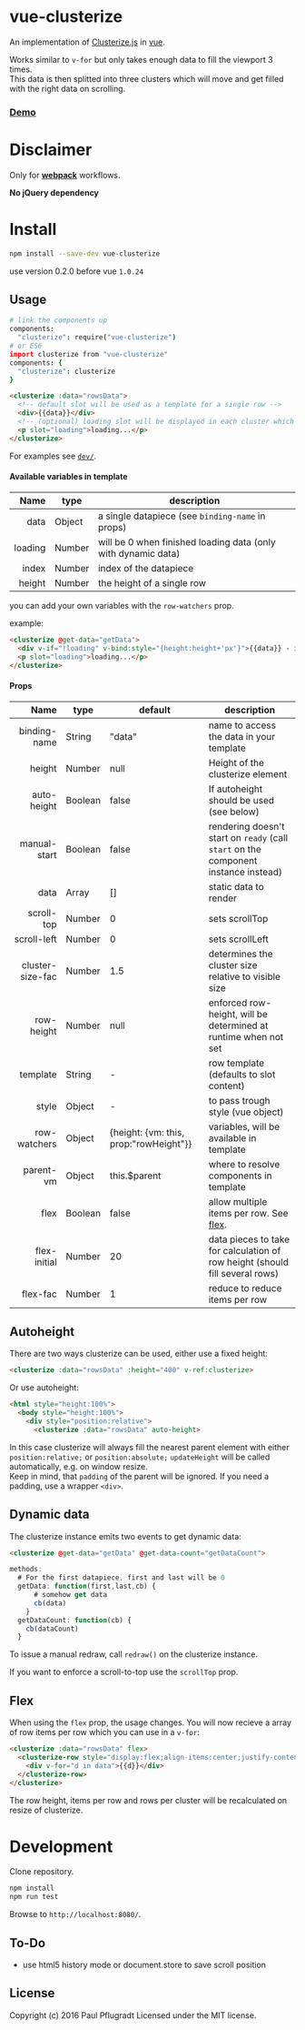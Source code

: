 # vue-clusterize

An implementation of [Clusterize.js](https://nexts.github.io/Clusterize.js/) in [vue](http://vuejs.org/).

Works similar to `v-for` but only takes enough data to fill the viewport  3 times.  
This data is then splitted into three clusters which will move and get filled with the right data on scrolling.

### [Demo](https://vue-comps.github.io/vue-clusterize/)

# Disclaimer

Only for [**webpack**](https://webpack.github.io/) workflows.

**No jQuery dependency**

# Install

```sh
npm install --save-dev vue-clusterize
```

use version 0.2.0 before vue `1.0.24`

## Usage
```coffee
# link the components up
components:
  "clusterize": require("vue-clusterize")
# or ES6
import clusterize from "vue-clusterize"
components: {
  "clusterize": clusterize
}
```
```html
<clusterize :data="rowsData">
  <!-- default slot will be used as a template for a single row -->
  <div>{{data}}</div>
  <!-- (optional) loading slot will be displayed in each cluster which is busy fetching data - only with dynamic data -->
  <p slot="loading">loading...</p>
</clusterize>
```
For examples see [`dev/`](https://github.com/vue-comps/vue-clusterize/tree/master/dev).

#### Available variables in template
| Name | type | description |
| ---:| --- |  --- |
| data | Object | a single datapiece (see `binding-name` in props) |
| loading | Number |  will be 0 when finished loading data (only with dynamic data) |
| index | Number | index of the datapiece |
| height | Number | the height of a single row |

you can add your own variables with the `row-watchers` prop.

example:
```html
<clusterize @get-data="getData">
  <div v-if="!loading" v-bind:style="{height:height+'px'}">{{data}} - index: {{index}}</div>
  <p slot="loading">loading...</p>
</clusterize>
```

#### Props
| Name | type | default | description |
| ---:| --- | ---| --- |
| binding-name | String | "data" | name to access the data in your template |
| height | Number | null | Height of the clusterize element |
| auto-height | Boolean | false | If autoheight should be used (see below) |
| manual-start | Boolean | false | rendering doesn't start on `ready` (call `start` on the component instance instead)|
| data | Array | [] | static data to render |
| scroll-top | Number | 0 | sets scrollTop |
| scroll-left | Number | 0 | sets scrollLeft |
| cluster-size-fac | Number | 1.5 | determines the cluster size relative to visible size |
| row-height | Number | null | enforced row-height, will be determined at runtime when not set |
| template | String | - | row template (defaults to slot content) |
| style | Object | - | to pass trough style (vue object) |
| row-watchers | Object | {height: {vm: this, prop:"rowHeight"}} | variables, will be available in template |
| parent-vm | Object | this.$parent | where to resolve components in template |
| flex | Boolean | false | allow multiple items per row. See [flex](#flex). |
| flex-initial | Number | 20 | data pieces to take for calculation of row height (should fill several rows) |
| flex-fac | Number | 1 | reduce to reduce items per row |

## Autoheight

There are two ways clusterize can be used, either use a fixed height:
```html
<clusterize :data="rowsData" :height="400" v-ref:clusterize>
```

Or use autoheight:
```html
<html style="height:100%">
  <body style="height:100%">
    <div style="position:relative">
      <clusterize :data="rowsData" auto-height>
```
In this case clusterize will always fill the nearest parent element with either `position:relative;` or `position:absolute;`
`updateHeight` will be called automatically, e.g. on window resize.  
Keep in mind, that `padding` of the parent will be ignored. If you need a padding, use a wrapper `<div>`.

## Dynamic data

The clusterize instance emits two events to get dynamic data:
```html
<clusterize @get-data="getData" @get-data-count="getDataCount">
```
```js
methods:
  # For the first datapiece, first and last will be 0
  getData: function(first,last,cb) {
      # somehow get data
      cb(data)
    }
  getDataCount: function(cb) {
    cb(dataCount)
  }
```

To issue a manual redraw, call `redraw()` on the clusterize instance.

If you want to enforce a scroll-to-top use the `scrollTop` prop.

## Flex

When using the `flex` prop, the usage changes. You will now recieve a array of row items per row which you can use in a `v-for`:
```html
<clusterize :data="rowsData" flex>
  <clusterize-row style="display:flex;align-items:center;justify-content:space-between">
    <div v-for="d in data">{{d}}</div>
  </clusterize-row>
</clusterize>
```
The row height, items per row and rows per cluster will be recalculated on resize of clusterize.

# Development
Clone repository.
```sh
npm install
npm run test
```
Browse to `http://localhost:8080/`.

## To-Do
- use html5 history mode or document.store to save scroll position

## License
Copyright (c) 2016 Paul Pflugradt
Licensed under the MIT license.
